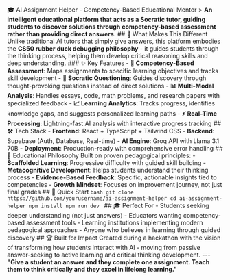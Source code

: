 🎓 AI Assignment Helper - Competency-Based Educational Mentor  > **An intelligent educational platform that acts as a Socratic tutor, guiding students to discover solutions through competency-based assessment rather than providing direct answers.**  ## 🚀 What Makes This Different  Unlike traditional AI tutors that simply give answers, this platform embodies the **CS50 rubber duck debugging philosophy** - it guides students through the thinking process, helping them develop critical reasoning skills and deep understanding.  ### ✨ Key Features  - **🎯 Competency-Based Assessment**: Maps assignments to specific learning objectives and tracks skill development - **🤔 Socratic Questioning**: Guides discovery through thought-provoking questions instead of direct solutions   - **📊 Multi-Modal Analysis**: Handles essays, code, math problems, and research papers with specialized feedback - **📈 Learning Analytics**: Tracks progress, identifies knowledge gaps, and suggests personalized learning paths - **⚡ Real-Time Processing**: Lightning-fast AI analysis with interactive progress tracking  ## 🛠️ Tech Stack  - **Frontend**: React + TypeScript + Tailwind CSS - **Backend**: Supabase (Auth, Database, Real-time) - **AI Engine**: Groq API with Llama 3.1 70B - **Deployment**: Production-ready with comprehensive error handling  ## 🎨 Educational Philosophy  Built on proven pedagogical principles: - **Scaffolded Learning**: Progressive difficulty with guided skill building - **Metacognitive Development**: Helps students understand their thinking process - **Evidence-Based Feedback**: Specific, actionable insights tied to competencies - **Growth Mindset**: Focuses on improvement journey, not just final grades  ## 🚀 Quick Start  ```bash git clone https://github.com/yourusername/ai-assignment-helper cd ai-assignment-helper npm install npm run dev ```  ## 🎓 Perfect For  - Students seeking deeper understanding (not just answers) - Educators wanting competency-based assessment tools   - Learning institutions implementing modern pedagogical approaches - Anyone who believes in learning through guided discovery  ## 🏆 Built for Impact  Created during a hackathon with the vision of transforming how students interact with AI - moving from passive answer-seeking to active learning and critical thinking development.  ---  **"Give a student an answer and they complete one assignment. Teach them to think critically and they excel in lifelong learning."**
